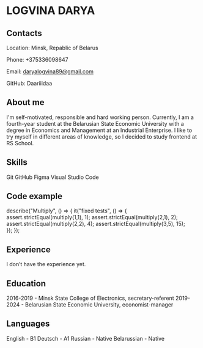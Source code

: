 # LOGVINA DARYA  

## Contacts

Location: Minsk, Repablic of Belarus

Phone: +375336098647

Email: daryalogvina89@gmail.com

GitHub: Daariiidaa

## About me
I'm self-motivated, responsible and hard working person. Currently, I am a fourth-year student at the Belarusian State Economic University with a degree in Economics and Management at an Industrial Enterprise. I like to try myself in different areas of knowledge, so I decided to study frontend at RS School.

## Skills
Git
GitHub
Figma
Visual Studio Code
## Code example
describe("Multiply", () => {
  it("fixed tests", () => {
    assert.strictEqual(multiply(1,1), 1);
    assert.strictEqual(multiply(2,1), 2);
    assert.strictEqual(multiply(2,2), 4);
    assert.strictEqual(multiply(3,5), 15);   
  });
});
## Experience
I don’t have the experience yet.

## Education
2016-2019 - Minsk State College of Electronics, secretary-referent
2019-2024 - Belarusian State Economic University, economist-manager

## Languages
English - B1
Deutsch - A1
Russian - Native
Belarussian - Native